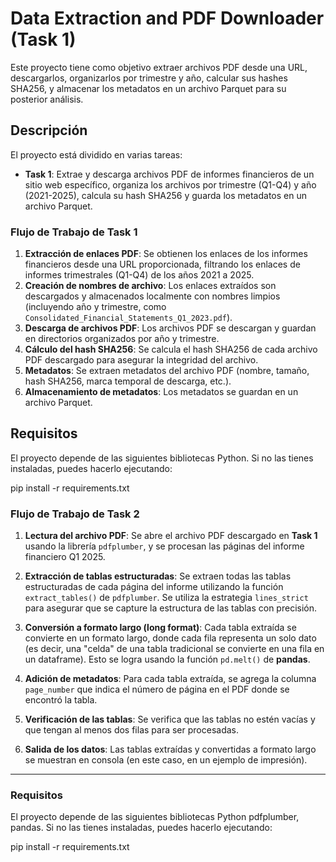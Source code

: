 # **Data Extraction and PDF Downloader (Task 1)**

Este proyecto tiene como objetivo extraer archivos PDF desde una URL, descargarlos, organizarlos por trimestre y año, calcular sus hashes SHA256, y almacenar los metadatos en un archivo Parquet para su posterior análisis.

## **Descripción**

El proyecto está dividido en varias tareas:

- **Task 1**: Extrae y descarga archivos PDF de informes financieros de un sitio web específico, organiza los archivos por trimestre (Q1-Q4) y año (2021-2025), calcula su hash SHA256 y guarda los metadatos en un archivo Parquet.


### **Flujo de Trabajo de Task 1**

1. **Extracción de enlaces PDF**: Se obtienen los enlaces de los informes financieros desde una URL proporcionada, filtrando los enlaces de informes trimestrales (Q1-Q4) de los años 2021 a 2025.
2. **Creación de nombres de archivo**: Los enlaces extraídos son descargados y almacenados localmente con nombres limpios (incluyendo año y trimestre, como `Consolidated_Financial_Statements_Q1_2023.pdf`).
3. **Descarga de archivos PDF**: Los archivos PDF se descargan y guardan en directorios organizados por año y trimestre.
4. **Cálculo del hash SHA256**: Se calcula el hash SHA256 de cada archivo PDF descargado para asegurar la integridad del archivo.
5. **Metadatos**: Se extraen metadatos del archivo PDF (nombre, tamaño, hash SHA256, marca temporal de descarga, etc.).
6. **Almacenamiento de metadatos**: Los metadatos se guardan en un archivo Parquet.

## **Requisitos**

El proyecto depende de las siguientes bibliotecas Python. Si no las tienes instaladas, puedes hacerlo ejecutando:


pip install -r requirements.txt


### **Flujo de Trabajo de Task 2**

1. **Lectura del archivo PDF**: Se abre el archivo PDF descargado en **Task 1** usando la librería `pdfplumber`, y se procesan las páginas del informe financiero Q1 2025.
   
2. **Extracción de tablas estructuradas**: Se extraen todas las tablas estructuradas de cada página del informe utilizando la función `extract_tables()` de `pdfplumber`. Se utiliza la estrategia `lines_strict` para asegurar que se capture la estructura de las tablas con precisión.

3. **Conversión a formato largo (long format)**: Cada tabla extraída se convierte en un formato largo, donde cada fila representa un solo dato (es decir, una "celda" de una tabla tradicional se convierte en una fila en un dataframe). Esto se logra usando la función `pd.melt()` de **pandas**.

4. **Adición de metadatos**: Para cada tabla extraída, se agrega la columna `page_number` que indica el número de página en el PDF donde se encontró la tabla.

5. **Verificación de las tablas**: Se verifica que las tablas no estén vacías y que tengan al menos dos filas para ser procesadas.

6. **Salida de los datos**: Las tablas extraídas y convertidas a formato largo se muestran en consola (en este caso, en un ejemplo de impresión).

---

### **Requisitos**

El proyecto depende de las siguientes bibliotecas Python pdfplumber, pandas. Si no las tienes instaladas, puedes hacerlo ejecutando:


pip install -r requirements.txt

